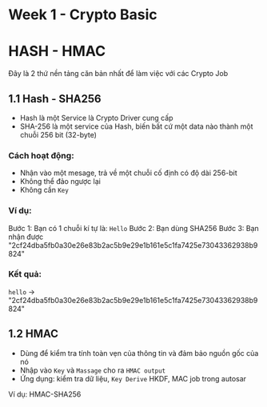 # Week 1 - Crypto Basic
# HASH - HMAC 
Đây là 2 thứ nền tảng căn bản nhất để làm việc với các Crypto Job

## 1.1 Hash - SHA256 
- Hash là một Service là Crypto Driver cung cấp
- SHA-256 là một service của Hash, biến bất cứ một data nào thành một chuỗi 256 bit (32-byte)

### Cách hoạt động:
- Nhận vào một mesage, trả về một chuỗi cố định có độ dài 256-bit 
- Không thể đảo ngược lại 
- Không cần `Key`

### Ví dụ:
Bước 1: Bạn có 1 chuỗi kí tự là: `Hello`
Bước 2: Bạn dùng SHA256
Bước 3: Bạn nhận được "2cf24dba5fb0a30e26e83b2ac5b9e29e1b161e5c1fa7425e73043362938b9824"

### Kết quả:
`hello` -> "2cf24dba5fb0a30e26e83b2ac5b9e29e1b161e5c1fa7425e73043362938b9824"

## 1.2 HMAC 
- Dùng để kiểm tra tính toàn vẹn của thông tin và đảm bảo nguồn gốc của nó
- Nhập vào `Key` và `Massage` cho ra `HMAC output`
- Ứng dụng: kiểm tra dữ liệu, `Key Derive` HKDF, MAC job trong autosar
      
Ví dụ: HMAC-SHA256

